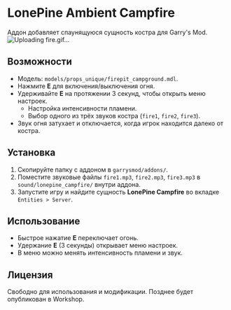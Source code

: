 # LonePine Ambient Campfire

Аддон добавляет спаунящуюся сущность костра для Garry's Mod.
![Uploading fire.gif…]()

## Возможности

- Модель: `models/props_unique/firepit_campground.mdl`.
- Нажмите **E** для включения/выключения огня.
- Удерживайте **E** на протяжении 3 секунд, чтобы открыть меню настроек.
  - Настройка интенсивности пламени.
  - Выбор одного из трёх звуков костра (`fire1`, `fire2`, `fire3`).
- Звук огня затухает и отключается, когда игрок находится далеко от костра.

## Установка

1. Скопируйте папку с аддоном в `garrysmod/addons/`.
2. Поместите звуковые файлы `fire1.mp3`, `fire2.mp3`, `fire3.mp3` в
   `sound/lonepine_campfire/` внутри аддона.
3. Запустите игру и найдите сущность **LonePine Campfire** во вкладке `Entities > Server`.

## Использование

- Быстрое нажатие **E** переключает огонь.
- Удержание **E** (3 секунды) открывает меню настроек.
- В меню можно менять интенсивность пламени и звук.

## Лицензия

Свободно для использования и модификации. Позднее будет опубликован в Workshop.
